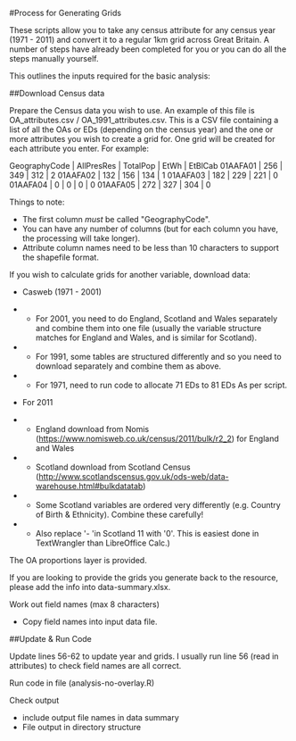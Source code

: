 #Process for Generating Grids

These scripts allow you to take any census attribute for any census year (1971 - 2011) and convert it to a regular 1km grid across Great Britain. A number of steps have already been completed for you or you can do all the steps manually yourself.
 
This outlines the inputs required for the basic analysis:

##Download Census data

Prepare the Census data you wish to use. An example of this file is OA_attributes.csv / OA_1991_attributes.csv. This is a CSV file containing a list of all the OAs or EDs (depending on the census year) and the one or more attributes you wish to create a grid for. One grid will be created for each attribute you enter. For example:

GeographyCode | AllPresRes | TotalPop | EtWh | EtBlCab
01AAFA01 | 256 | 349 | 312 | 2
01AAFA02 | 132 | 156 | 134 | 1
01AAFA03 | 182 | 229 | 221 | 0
01AAFA04 | 0 | 0 | 0 | 0
01AAFA05 | 272 | 327 | 304 | 0

Things to note:
- The first column *must* be called "GeographyCode". 
- You can have any number of columns (but for each column you have, the processing will take longer).
- Attribute column names need to be less than 10 characters to support the shapefile format.

If you wish to calculate grids for another variable, download data:

- Casweb (1971 - 2001)
- - For 2001, you need to do England, Scotland and Wales separately and combine them into one file (usually the variable structure matches for England and Wales, and is similar for Scotland). 
- - For 1991, some tables are structured differently and so you need to download separately and combine them as above. 
- - For 1971, need to run code to allocate 71 EDs to 81 EDs As per script. 

- For 2011
- - England download from Nomis (https://www.nomisweb.co.uk/census/2011/bulk/r2_2) for England and Wales
- - Scotland download from Scotland Census (http://www.scotlandscensus.gov.uk/ods-web/data-warehouse.html#bulkdatatab)
- - Some Scotland variables are ordered very differently (e.g. Country of Birth & Ethnicity). Combine these carefully!
- - Also replace '- 'in Scotland 11 with '0'. This is easiest done in TextWrangler than LibreOffice Calc.)

The OA proportions layer is provided.

If you are looking to provide the grids you generate back to the resource, please add the info into data-summary.xlsx.

Work out field names (max 8 characters)
- Copy field names into input data file.

##Update & Run Code

Update lines 56-62 to update year and grids. 
I usually run line 56 (read in attributes) to check field names are all correct. 

Run code in file (analysis-no-overlay.R)

Check output
- include output file names in data summary
- File output in directory structure
